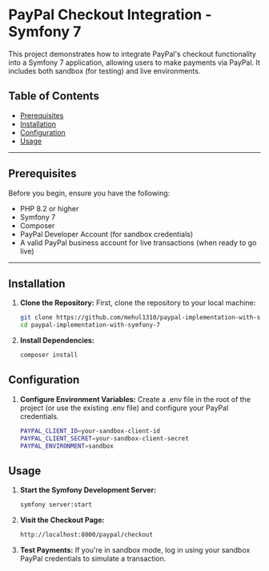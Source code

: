 # PayPal Checkout Integration - Symfony 7

This project demonstrates how to integrate PayPal's checkout functionality into a Symfony 7 application, allowing users to make payments via PayPal. It includes both sandbox (for testing) and live environments.

## Table of Contents

- [Prerequisites](#prerequisites)
- [Installation](#installation)
- [Configuration](#configuration)
- [Usage](#usage)

---

## Prerequisites

Before you begin, ensure you have the following:

- PHP 8.2 or higher
- Symfony 7
- Composer
- PayPal Developer Account (for sandbox credentials)
- A valid PayPal business account for live transactions (when ready to go live)

---

## Installation

1. **Clone the Repository:**
    First, clone the repository to your local machine:
    ```bash
    git clone https://github.com/mehul1310/paypal-implementation-with-symfony-7.git
    cd paypal-implementation-with-symfony-7

2. **Install Dependencies:**
    ```bash
    composer install
   
## Configuration

1. **Configure Environment Variables:**
    Create a .env file in the root of the project (or use the existing .env file) and configure your PayPal credentials.
    ```bash
    PAYPAL_CLIENT_ID=your-sandbox-client-id
    PAYPAL_CLIENT_SECRET=your-sandbox-client-secret
    PAYPAL_ENVIRONMENT=sandbox
   
## Usage

1. **Start the Symfony Development Server:**
    ```bash
    symfony server:start
   
2. **Visit the Checkout Page:**
    ```bash
    http://localhost:8000/paypal/checkout

3. **Test Payments:**
   If you're in sandbox mode, log in using your sandbox PayPal credentials to simulate a transaction.
